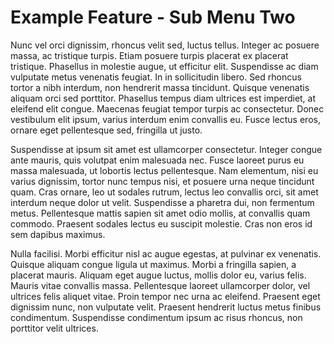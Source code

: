 # Example Feature - Sub Menu Two

Nunc vel orci dignissim, rhoncus velit sed, luctus tellus. Integer ac posuere massa, ac tristique turpis. Etiam posuere
turpis placerat ex placerat tristique. Phasellus in molestie augue, ut efficitur elit. Suspendisse ac diam vulputate
metus venenatis feugiat. In in sollicitudin libero. Sed rhoncus tortor a nibh interdum, non hendrerit massa tincidunt.
Quisque venenatis aliquam orci sed porttitor. Phasellus tempus diam ultrices est imperdiet, at eleifend elit congue.
Maecenas feugiat tempor turpis ac consectetur. Donec vestibulum elit ipsum, varius interdum enim convallis eu. Fusce
lectus eros, ornare eget pellentesque sed, fringilla ut justo.

Suspendisse at ipsum sit amet est ullamcorper consectetur. Integer congue ante mauris, quis volutpat enim malesuada nec.
Fusce laoreet purus eu massa malesuada, ut lobortis lectus pellentesque. Nam elementum, nisi eu varius dignissim, tortor
nunc tempus nisi, et posuere urna neque tincidunt quam. Cras ornare, leo ut sodales rutrum, lectus leo convallis orci,
sit amet interdum neque dolor ut velit. Suspendisse a pharetra dui, non fermentum metus. Pellentesque mattis sapien sit
amet odio mollis, at convallis quam commodo. Praesent sodales lectus eu suscipit molestie. Cras non eros id sem dapibus
maximus.

Nulla facilisi. Morbi efficitur nisl ac augue egestas, at pulvinar ex venenatis. Quisque aliquam congue ligula ut
maximus. Morbi a fringilla sapien, a placerat mauris. Aliquam eget augue luctus, mollis dolor eu, varius felis. Mauris
vitae convallis massa. Pellentesque laoreet ullamcorper dolor, vel ultrices felis aliquet vitae. Proin tempor nec urna
ac eleifend. Praesent eget dignissim nunc, non vulputate velit. Praesent hendrerit luctus metus finibus condimentum.
Suspendisse condimentum ipsum ac risus rhoncus, non porttitor velit ultrices. 